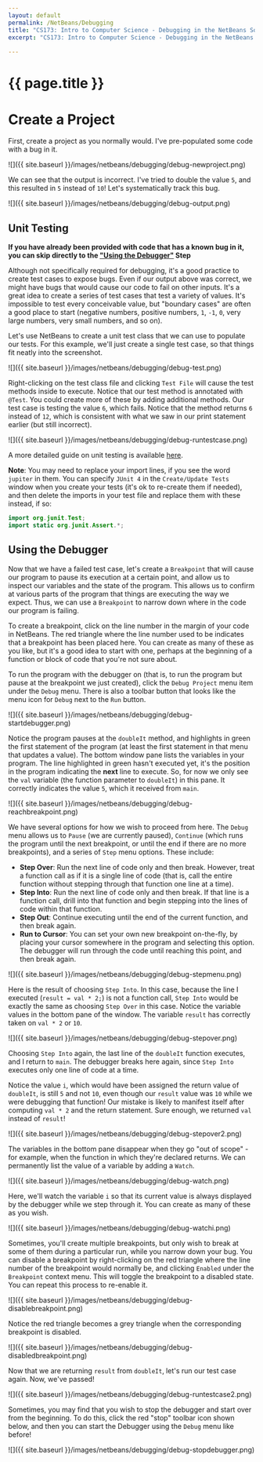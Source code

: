 ```yaml
---
layout: default
permalink: /NetBeans/Debugging
title: "CS173: Intro to Computer Science - Debugging in the NetBeans Software Environment"
excerpt: "CS173: Intro to Computer Science - Debugging in the NetBeans Software Environment"
    
---
```

# {{ page.title }}

# Create a Project

First, create a project as you normally would.  I've pre-populated some code with a bug in it.

![]({{ site.baseurl }}/images/netbeans/debugging/debug-newproject.png)

We can see that the output is incorrect.  I've tried to double the value `5`, and this resulted in `5` instead of `10`!  Let's systematically track this bug.

![]({{ site.baseurl }}/images/netbeans/debugging/debug-output.png)

## Unit Testing
**If you have already been provided with code that has a known bug in it, you can skip directly to the <a href="#debugger">"Using the Debugger"</a> Step**

Although not specifically required for debugging, it's a good practice to create test cases to expose bugs.  Even if our output above was correct, we might have bugs that would cause our code to fail on other inputs.  It's a great idea to create a series of test cases that test a variety of values.  It's impossible to test every conceivable value, but "boundary cases" are often a good place to start (negative numbers, positive numbers, `1`, `-1`, `0`, very large numbers, very small numbers, and so on).

Let's use NetBeans to create a unit test class that we can use to populate our tests.  For this example, we'll just create a single test case, so that things fit neatly into the screenshot.  

![]({{ site.baseurl }}/images/netbeans/debugging/debug-test.png)

Right-clicking on the test class file and clicking `Test File` will cause the test methods inside to execute.  Notice that our test method is annotated with `@Test`.  You could create more of these by adding additional methods.  Our test case is testing the value `6`, which fails.  Notice that the method returns `6` instead of `12`, which is consistent with what we saw in our print statement earlier (but still incorrect).

![]({{ site.baseurl }}/images/netbeans/debugging/debug-runtestcase.png)

A more detailed guide on unit testing is available [here](./JUnit).

**Note**: You may need to replace your import lines, if you see the word `jupiter` in them.  You can specify `JUnit 4` in the `Create/Update Tests` window when you create your tests (it's ok to re-create them if needed), and then delete the imports in your test file and replace them with these instead, if so:

```java
import org.junit.Test;
import static org.junit.Assert.*;
```

<a name="debugger"></a>
## Using the Debugger
Now that we have a failed test case, let's create a `Breakpoint` that will cause our program to pause its execution at a certain point, and allow us to inspect our variables and the state of the program.  This allows us to confirm at various parts of the program that things are executing the way we expect.  Thus, we can use a `Breakpoint` to narrow down where in the code our program is failing.

<!--
![]({{ site.baseurl }}/images/netbeans/debugging/debug-breakpoint.png)

We'll create a `Method` breakpoint, which pauses the program when a method is called, so we can execute the code in the method one line at a time.  We could choose `main` as the method, in which case the program would pause for us as soon as it starts.  Here, we'll break at the `doubleIt` method.  The `Breakpoint Type` box at the top right of this window allows you to select other types of breakpoints, including `Field` (a type of variable that we'll explore later when we learn about Classes), and `Line`, which allows us to enter a line number from the program.  

We'll just create this one breakpoint, but you can repeat this menu to create several of these, as you wish.

![]({{ site.baseurl }}/images/netbeans/debugging/debug-breakpointoptions.png)
-->
To create a breakpoint, click on the line number in the margin of your code in NetBeans.  The red triangle where the line number used to be indicates that a breakpoint has been placed here.  You can create as many of these as you like, but it's a good idea to start with one, perhaps at the beginning of a function or block of code that you're not sure about.

To run the program with the debugger on (that is, to run the program but pause at the breakpoint we just created), click the `Debug Project` menu item under the `Debug` menu.  There is also a toolbar button that looks like the menu icon for `Debug` next to the `Run` button.

![]({{ site.baseurl }}/images/netbeans/debugging/debug-startdebugger.png)

Notice the program pauses at the `doubleIt` method, and highlights in green the first statement of the program (at least the first statement in that menu that updates a value).    The bottom window pane lists the variables in your program.  The line highlighted in green hasn't executed yet, it's the position in the program indicating the **next** line to execute.  So, for now we only see the `val` variable (the function parameter to `doubleIt`) in this pane.  It correctly indicates the value `5`, which it received from `main`.

![]({{ site.baseurl }}/images/netbeans/debugging/debug-reachbreakpoint.png)

We have several options for how we wish to proceed from here.  The `Debug` menu allows us to `Pause` (we are currently paused), `Continue` (which runs the program until the next breakpoint, or until the end if there are no more breakpoints), and a series of `Step` menu options.  These include:

* **Step Over**: Run the next line of code only and then break.  However, treat a function call as if it is a single line of code (that is, call the entire function without stepping through that function one line at a time).
* **Step Into**: Run the next line of code only and then break.  If that line is a function call, drill into that function and begin stepping into the lines of code within that function.
* **Step Out**: Continue executing until the end of the current function, and then break again.
* **Run to Cursor**: You can set your own new breakpoint on-the-fly, by placing your cursor somewhere in the program and selecting this option.  The debugger will run through the code until reaching this point, and then break again.

![]({{ site.baseurl }}/images/netbeans/debugging/debug-stepmenu.png)

Here is the result of choosing `Step Into`.  In this case, because the line I executed (`result = val * 2;`) is not a function call, `Step Into` would be exactly the same as choosing `Step Over` in this case.  Notice the variable values in the bottom pane of the window.  The variable `result` has correctly taken on `val * 2` or `10`.

![]({{ site.baseurl }}/images/netbeans/debugging/debug-stepover.png)

Choosing `Step Into` again, the last line of the `doubleIt` function executes, and I return to `main`.  The debugger breaks here again, since `Step Into` executes only one line of code at a time.

Notice the value `i`, which would have been assigned the return value of `doubleIt`, is still `5` and not `10`, even though our `result` value was `10` while we were debugging that function!  Our mistake is likely to manifest itself after computing `val * 2` and the return statement.  Sure enough, we returned `val` instead of `result`!

![]({{ site.baseurl }}/images/netbeans/debugging/debug-stepover2.png)

The variables in the bottom pane disappear when they go "out of scope" - for example, when the function in which they're declared returns.  We can permanently list the value of a variable by adding a `Watch`.  

![]({{ site.baseurl }}/images/netbeans/debugging/debug-watch.png)

Here, we'll watch the variable `i` so that its current value is always displayed by the debugger while we step through it.  You can create as many of these as you wish.

![]({{ site.baseurl }}/images/netbeans/debugging/debug-watchi.png)

Sometimes, you'll create multiple breakpoints, but only wish to break at some of them during a particular run, while you narrow down your bug.  You can disable a breakpoint by right-clicking on the red triangle where the line number of the breakpoint would normally be, and clicking `Enabled` under the `Breakpoint` context menu.  This will toggle the breakpoint to a disabled state.  You can repeat this process to re-enable it.

![]({{ site.baseurl }}/images/netbeans/debugging/debug-disablebreakpoint.png)

Notice the red triangle becomes a grey triangle when the corresponding breakpoint is disabled.  

![]({{ site.baseurl }}/images/netbeans/debugging/debug-disabledbreakpoint.png)

Now that we are returning `result` from `doubleIt`, let's run our test case again.  Now, we've passed!

![]({{ site.baseurl }}/images/netbeans/debugging/debug-runtestcase2.png)

Sometimes, you may find that you wish to stop the debugger and start over from the beginning.  To do this, click the red "stop" toolbar icon shown below, and then you can start the Debugger using the `Debug` menu like before!

![]({{ site.baseurl }}/images/netbeans/debugging/debug-stopdebugger.png)